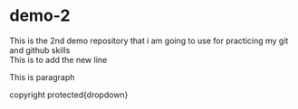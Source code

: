 # demo-2

This is the 2nd demo repository that i am going to use for practicing my git and github skills
<br>
This is to add the new line

<p>This is paragraph </p>

<footer>
<p>copyright protected{dropdown}</p>
</footer>

